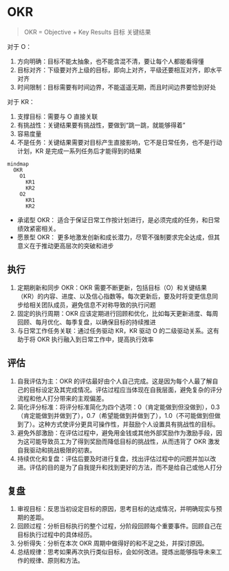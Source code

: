 # OKR

> OKR = Objective + Key Results
>         目标        关键结果

对于 O：

1. 方向明确：目标不能太抽象，也不能含混不清，要让每个人都能看得懂
2. 目标对齐：下级要对齐上级的目标，即向上对齐，平级还要相互对齐，即水平对齐
3. 时间限制：目标需要有时间边界，不能遥遥无期，而且时间边界要恰到好处

对于 KR：

1. 支撑目标：需要与 O 直接关联
2. 有挑战性：关键结果要有挑战性，要做到“跳一跳，就能够得着”
3. 容易度量
4. 不是任务：关键结果需要对目标产生直接影响，它不是日常任务，也不是行动计划，KR 是完成一系列任务后才能得到的结果

```mermaid
mindmap
  OKR
    O1
      KR1
      KR2
    O2
      KR1
      KR2
```

- 承诺型 OKR： 适合于保证日常工作按计划进行，是必须完成的任务，和日常绩效紧密相关。
- 愿景型 OKR： 更多地激发创新和成长潜力，尽管不强制要求完全达成，但其意义在于推动更高层次的突破和进步

## 执行

1. 定期刷新和同步 OKR：OKR 需要不断更新，包括目标（O）和关键结果（KR）的内容、进度、以及信心指数等。每次更新后，要及时将变更信息同步给相关团队成员，避免信息不对称导致的执行问题
2. 固定的执行周期：OKR 应该定期进行回顾和优化，比如每天更新进度、每周回顾、每月优化、每季复盘，以确保目标的持续推进
3. 与日常工作任务关联：通过任务驱动 KR，KR 驱动 O 的二级驱动关系。这有助于将 OKR 执行融入到日常工作中，提高执行效率

## 评估

1. 自我评估为主：OKR 的评估最好由个人自己完成。这是因为每个人最了解自己的目标设定及其完成情况。评估过程应当体现在自我层面，避免复杂的评分流程和他人打分带来的主观偏差。
2. 简化评分标准：将评分标准简化为四个选项：0（肯定能做到但没做到），0.3（肯定能做到并做到了），0.7（希望能做到并做到了），1.0（不可能做到但做到了）。这种方式使评分更具可操作性，并鼓励个人设置具有挑战性的目标。
3. 避免外部激励：在评估过程中，避免用金钱或其他外部奖励作为激励手段，因为这可能导致员工为了得到奖励而降低目标的挑战性，从而违背了 OKR 激发自我驱动和挑战极限的初衷。
4. 持续优化和复盘：评估后要及时进行复盘，找出评估过程中的问题并加以改进。评估的目的是为了自我提升和找到更好的方法，而不是给自己或他人打分

## 复盘

1. 审视目标：反思当初设定目标的原因，思考目标的达成情况，并明确现实与预期的差距。
2. 回顾过程：分析目标执行的整个过程，分阶段回顾每个重要事件。回顾自己在目标执行过程中的具体经历。
3. 分析得失：分析在本次 OKR 周期中做得好的和不足之处，并探讨原因。
4. 总结规律：思考如果再次执行类似目标，会如何改进。提炼出能够指导未来工作的规律、原则和方法。
